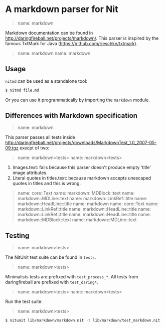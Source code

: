 # A markdown parser for Nit

> name: markdown

Markdown documentation can be found in http://daringfireball.net/projects/markdown/.
This parser is inspired by the famous TxtMark for Java (https://github.com/rjeschke/txtmark).

> name: markdown
> name: markdown

## Usage

`nitmd` can be used as a standalone tool:

~~~bash
$ nitmd file.md
~~~

Or you can use it programmatically by importing the `markdown` module.

## Differences with Markdown specification

> name: markdown

This parser passes all tests inside http://daringfireball.net/projects/downloads/MarkdownTest_1.0_2007-05-09.tgz execpt of two:

> name: markdown>tests>
> name: markdown>tests>

1. Images.text: fails because this parser doesn't produce empty 'title' image attributes.
2. Literal quotes in titles.text: because markdown accepts unescaped quotes in titles and this is wrong.

> name: core::Text
> name: markdown::MDBlock::text
> name: markdown::MDLine::text
> name: markdown::LinkRef::title
> name: markdown::HeadLine::title
> name: markdown
> name: core::Text
> name: markdown::LinkRef::title
> name: markdown::HeadLine::title
> name: markdown::LinkRef::title
> name: markdown::HeadLine::title
> name: markdown::MDBlock::text
> name: markdown::MDLine::text

## Testing

> name: markdown>tests>

The NitUnit test suite can be found in `tests`.

> name: markdown>tests>

Minimalists tests are prefixed with `test_process_*`. All tests from daringfireball are prefixed with `test_daring*`.

> name: markdown>tests>
> name: markdown>tests>

Run the test suite:

> name: markdown>tests>

~~~bash
$ nitunit lib/markdown/markdown.nit -t lib/markdown/test_markdown.nit
~~~

